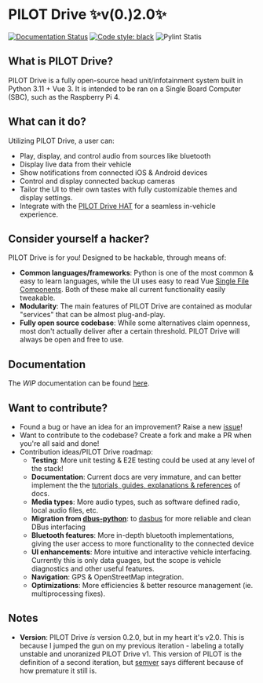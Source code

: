 # PILOT Drive ✨v(0.)2.0✨    
[![Documentation Status](https://readthedocs.org/projects/pilot-drive/badge/?version=latest)](https://pilot-drive.readthedocs.io/en/latest/?badge=latest)
[![Code style: black](https://img.shields.io/badge/code%20style-black-000000.svg)](https://github.com/psf/black)
![Pylint Statis](https://github.com/lamemakes/pilot-drive/blob/0.2.0/.github/workflows/pylint.yml/badge.svg)

## What is PILOT Drive?
PILOT Drive is a fully open-source head unit/infotainment system built in Python 3.11 + Vue 3. It is intended to be ran on a Single Board Computer (SBC), such as the Raspberry Pi 4.

## What can it do? 
Utilizing PILOT Drive, a user can:
- Play, display, and control audio from sources like bluetooth
- Display live data from their vehicle
- Show notifications from connected iOS & Android devices
- Control and display connected backup cameras
- Tailor the UI to their own tastes with fully customizable themes and display settings.
- Integrate with the [PILOT Drive HAT](https://github.com/lamemakes/pilot-drive-HAT) for a seamless in-vehicle experience.

## Consider yourself a hacker?
PILOT Drive is for you! Designed to be hackable, through means of:
- __Common languages/frameworks__: Python is one of the most common & easy to learn languages, while the UI uses easy to read Vue [Single File Components](https://vuejs.org/guide/scaling-up/sfc.html). Both of these make all current functionality easily tweakable.
- __Modularity__: The main features of PILOT Drive are contained as modular "services" that can be almost plug-and-play.
- __Fully open source codebase__: While some alternatives claim openness, most don't actually deliver after a certain threshold. PILOT Drive will always be open and free to use.

## Documentation
The _WIP_ documentation can be found [here](https://pilot-drive.readthedocs.io/en/latest/). 

## Want to contribute?
- Found a bug or have an idea for an improvement? Raise a new [issue](https://github.com/lamemakes/pilot-drive/issues)!
- Want to contribute to the codebase? Create a fork and make a PR when you're all said and done!
- Contribution ideas/PILOT Drive roadmap:
    - __Testing__: More unit testing & E2E testing could be used at any level of the stack!
    - __Documentation__: Current docs are very immature, and can better implement the the [tutorials, guides, explanations & references](https://www.writethedocs.org/conf/eu/2017/speakers/#speaker-daniele-procida) of docs.
    - __Media types__: More audio types, such as software defined radio, local audio files, etc.
    - __Migration from [dbus-python](https://dbus.freedesktop.org/doc/dbus-python/index.html)__: to [dasbus](https://dasbus.readthedocs.io/en/latest/) for more reliable and clean DBus interfacing
    - __Bluetooth features__: More in-depth bluetooth implementations, giving the user access to more functionality to the connected device
    - __UI enhancements__: More intuitive and interactive vehicle interfacing. Currently this is only data guages, but the scope is vehicle diagnostics and other useful features.
    - __Navigation__: GPS & OpenStreetMap integration.
    - __Optimizations__: More efficiencies & better resource management (ie. multiprocessing fixes). 
    
## Notes
- __Version__: PILOT Drive _is_ version 0.2.0, but in my heart it's v2.0. This is because I jumped the gun on my previous iteration - labeling a totally unstable and unoranized PILOT Drive v1. This version of PILOT is the definition of a second iteration, but [semver](https://github.com/semver/semver) says different because of how premature it still is. 
